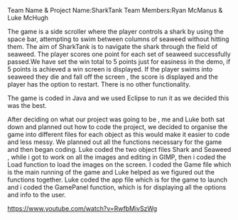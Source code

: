 Team Name & Project Name:SharkTank
Team Members:Ryan McManus & Luke McHugh

The game is a side scroller where the player controls a shark by using the space bar, attempting to swim between columns of seaweed without hitting them.
The aim of SharkTank is to navigate the shark through the field of seaweed. The player scores one point for each set of seaweed successfully passed.We have set the win total to 5 points just for easiness in the demo, if 5 points is achieved a win screen is displayed. If the player swims into seaweed they die and fall off the screen , the score is displayed and the player has the option to restart. There is no other functionality.

The game is coded in Java and we used Eclipse to run it as we decided this was the best.
 
After deciding on what our project was going to be , me and Luke both sat down and planned out how to code the project, we decided to organise the game into different files for each object as this would make it easier to code and less messy. We planned out all the functions necessary for the game and then began coding. Luke coded the two object files  Shark and Seaweed , while i got to work on all the images and editing in GIMP, then i coded the Load function to load the images on the screen. I coded the Game file which is the main running of the game and Luke helped as we figured out the functions together. Luke coded the app file which is for the game to launch and i coded the GamePanel function, which is for displaying all the options and info to the user.

https://www.youtube.com/watch?v=RwfbMivSzWg


